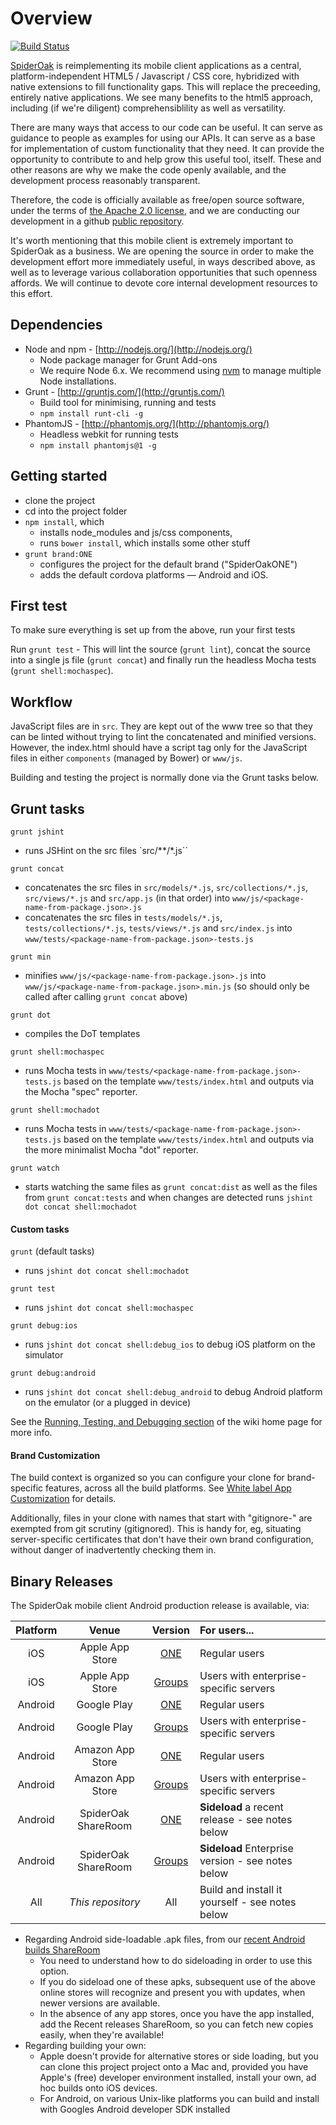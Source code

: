 # Overview

[![Build Status](https://travis-ci.org/SpiderOak/SpiderOakMobileClient.png)](https://travis-ci.org/SpiderOak/SpiderOakMobileClient)

[SpiderOak](http://spideroak.com) is reimplementing its mobile client applications as a central, platform-independent HTML5 / Javascript / CSS core, hybridized with native extensions to fill functionality gaps. This will replace the preceeding, entirely native applications. We see many benefits to the html5 approach, including (if we're diligent) comprehensiblility as well as versatility.

There are many ways that access to our code can be useful. It can serve as guidance to people as examples for using our APIs. It can serve as a base for implementation of custom functionality that they need. It can provide the opportunity to contribute to and help grow this useful tool, itself. These and other reasons are why we make the code openly available, and the development process reasonably transparent.

Therefore, the code is officially available as free/open source software, under the terms of [the Apache 2.0 license](https://github.com/SpiderOak/SpiderOakMobileClient/blob/master/LICENSE), and we are conducting our development in a github [public repository](https://github.com/SpiderOak/SpiderOakMobileClient).

It's worth mentioning that this mobile client is extremely important to SpiderOak as a business. We are opening the source in order to make the development effort more immediately useful, in ways described above, as well as to leverage various collaboration opportunities that such openness affords. We will continue to devote core internal development resources to this effort.

## Dependencies

- Node and npm - [http://nodejs.org/](http://nodejs.org/)
    - Node package manager for Grunt Add-ons
    - We require Node 6.x. We recommend using
      [nvm](https://github.com/creationix/nvm) to manage multiple Node installations.
- Grunt - [http://gruntjs.com/](http://gruntjs.com/)
	- Build tool for minimising, running and tests
	- `npm install runt-cli -g`
- PhantomJS - [http://phantomjs.org/](http://phantomjs.org/)
	- Headless webkit for running tests
	- `npm install phantomjs@1 -g`

## Getting started

- clone the project
- cd into the project folder
- `npm install`, which
  - installs node_modules and js/css components,
  - runs `bower install`, which installs some other stuff
- `grunt brand:ONE`
  - configures the project for the default brand ("SpiderOakONE")
  - adds the default cordova platforms — Android and iOS.

## First test

To make sure everything is set up from the above, run your first tests

Run `grunt test` - This will lint the source (`grunt lint`), concat the source into a single js file (`grunt concat`) and finally run the headless Mocha tests (`grunt shell:mochaspec`).

## Workflow

JavaScript files are in `src`. They are kept out of the www tree so that they can be linted without trying to lint the concatenated and minified versions. However, the index.html should have a script tag only for the JavaScript files in either `components` (managed by Bower) or `www/js`.

Building and testing the project is normally done via the Grunt tasks below.

## Grunt tasks

`grunt jshint`

- runs JSHint on the src files `src/**/*.js``

`grunt concat`

- concatenates the src files in `src/models/*.js`, `src/collections/*.js`, `src/views/*.js` and `src/app.js` (in that order) into `www/js/<package-name-from-package.json>.js`
- concatenates the src files in `tests/models/*.js`, `tests/collections/*.js`, `tests/views/*.js` and `src/index.js` into `www/tests/<package-name-from-package.json>-tests.js`

`grunt min`

- minifies `www/js/<package-name-from-package.json>.js` into `www/js/<package-name-from-package.json>.min.js` (so should only be called after calling `grunt concat` above)

`grunt dot`

- compiles the DoT templates 

`grunt shell:mochaspec`

- runs Mocha tests in `www/tests/<package-name-from-package.json>-tests.js` based on the template `www/tests/index.html` and outputs via the Mocha "spec" reporter.

`grunt shell:mochadot`

- runs Mocha tests in `www/tests/<package-name-from-package.json>-tests.js` based on the template `www/tests/index.html` and outputs via the more minimalist Mocha "dot" reporter.

`grunt watch`

- starts watching the same files as `grunt concat:dist` as well as the files from `grunt concat:tests` and when changes are detected runs `jshint dot concat shell:mochadot`

#### Custom tasks

`grunt` (default tasks)

- runs `jshint dot concat shell:mochadot`

`grunt test`

- runs `jshint dot concat shell:mochaspec`

`grunt debug:ios`

- runs `jshint dot concat shell:debug_ios` to debug iOS platform on the simulator

`grunt debug:android`

- runs `jshint dot concat shell:debug_android` to debug Android platform on the emulator (or a plugged in device)

See the [Running, Testing, and Debugging section](https://github.com/SpiderOak/SpiderOakMobileClient/wiki/Home#wiki-Running_Testing_and_Debugging) of the wiki home page for more info.

#### Brand Customization

The build context is organized so you can configure your clone for brand-specific features, across all the build platforms. See [White label App Customization](https://github.com/SpiderOak/SpiderOakMobileClient/wiki/White-label-App-Customization) for details.

Additionally, files in your clone with names that start with "gitignore-" are exempted from git scrutiny (gitignored). This is handy for, eg, situating server-specific certificates that don't have their own brand configuration, without danger of inadvertently checking them in.

## Binary Releases

The SpiderOak mobile client Android production release is available, via:

| Platform |    Venue        | Version |    For users...                    |
|:--------:|:---------------:|:-------:|:--------------------------------- |
| iOS      | Apple App Store | [ONE](https://itunes.apple.com/app/spideroak/id360584371) | Regular users |
| iOS      | Apple App Store | [Groups](https://itunes.apple.com/app/spideroakblue/id843640437) | Users with enterprise-specific servers |
| Android  | Google Play     | [ONE](https://play.google.com/store/apps/details?id=com.spideroak.android) | Regular users |
| Android  | Google Play     | [Groups](https://play.google.com/store/apps/details?id=com.spideroakblue.android) | Users with enterprise-specific servers |
| Android  | Amazon App Store | [ONE](http://www.amazon.com/SpiderOak-Inc/dp/B00DJBSD8I) | Regular users |
| Android  | Amazon App Store | [Groups](http://www.amazon.com/SpiderOak-Inc-Blue/dp/B00JQJ8KE4) | Users with enterprise-specific servers |
| Android  | SpiderOak ShareRoom | [ONE](https://spideroak.com/browse/share/spideroak-html5/Recent) | __Sideload__ a recent release - see notes below |
| Android  | SpiderOak ShareRoom | [Groups](https://spideroak.com/browse/share/spideroak-html5/Recent) | __Sideload__ Enterprise version - see notes below |
| All  | _This repository_ | All | Build and install it yourself - see notes below |

* Regarding Android side-loadable .apk files, from our [recent Android builds ShareRoom](https://spideroak.com/browse/share/spideroak-html5/Recent)
  * You need to understand how to do sideloading in order to use this option.
  * If you do sideload one of these apks, subsequent use of the above online stores will recognize and present you with updates, when newer versions are available.
  * In the absence of any app stores, once you have the app installed, add the Recent releases ShareRoom, so you can fetch new copies easily, when they're available!
* Regarding building your own:
  * Apple doesn't provide for alternative stores or side loading, but you can clone this project project onto a Mac and, provided you have Apple's (free) developer environment installed, install your own, ad hoc builds onto iOS devices.
  * For Android, on various Unix-like platforms you can build and install with Googles Android developer SDK installed
